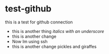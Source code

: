 # test-github
this is a test for github connection
* this is another thing
_italics with an underscore_
* this is another change
* Now Im using ssh
* this is another change
pickles and giraffes